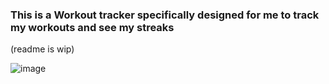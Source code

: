 

### This is a Workout tracker specifically designed for me to track my workouts and see my streaks

(readme is wip)

![image](https://user-images.githubusercontent.com/49949733/211251136-b75fb599-8021-4f2e-98ba-351286695d9e.png)
